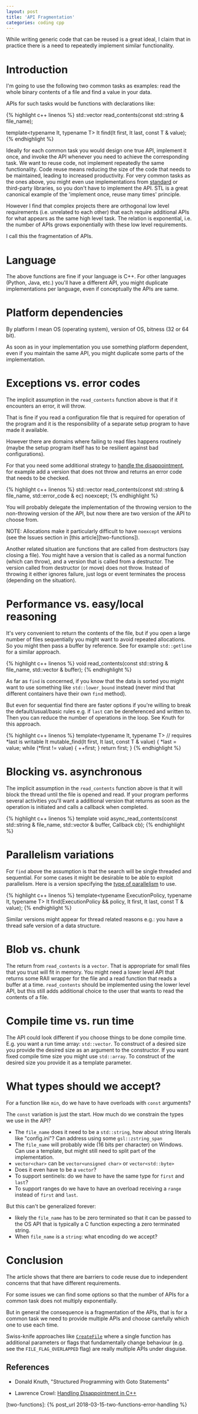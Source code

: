 ```yaml
---
layout: post
title: 'API Fragmentation'
categories: coding cpp
---
```


While writing generic code that can be reused is a great ideal, I claim that in
practice there is a need to repeatedly implement similar functionality.


# Introduction

I'm going to use the following two common tasks as examples: read the whole
binary contents of a file and find a value in your data.

APIs for such tasks would be functions with declarations like:

{% highlight c++ linenos %}
std::vector<char> read_contents(const std::string & file_name);

template<typename It, typename T>
It find(It first, It last, const T & value);
{% endhighlight %}

Ideally for each common task you would design one true API, implement it once,
and invoke the API whenever you need to achieve the corresponding task. We want
to reuse code, not implement repeatedly the same functionality. Code reuse
means reducing the size of the code that needs to be maintained, leading to
increased productivity. For very common tasks as the ones above, you might even
use implementations from [standard][find] or third-party libraries, so you
don't have to implement the API. STL is a great canonical example of the
'implement once, reuse many times' principle.

However I find that complex projects there are orthogonal low level
requirements (i.e. unrelated to each other) that each require additional APIs
for what appears as the same high level task. The relation is exponential, i.e.
the number of APIs grows exponentially with these low level requirements.

I call this the fragmentation of APIs.


# Language

The above functions are fine if your language is C++. For other languages
(Python, Java, etc.) you'll have a different API, you might duplicate
implementations per language, even if conceptually the APIs are same.


# Platform dependencies

By platform I mean OS (operating system), version of OS, bitness (32 or 64 bit).

As soon as in your implementation you use something platform dependent, even if
you maintain the same API, you might duplicate some parts of the
implementation.


# Exceptions vs. error codes

The implicit assumption in the `read_contents` function above is that if it
encounters an error, it will throw.

That is fine if you read a configuration file that is required for operation of
the program and it is the responsibility of a separate setup program to have
made it available.

However there are domains where failing to read files happens routinely (maybe
the setup program itself has to be resilient against bad configurations).

For that you need some additional strategy to [handle the
disappointment][handle-disappointment], for example add a version that does not
throw and returns an error code that needs to be checked.

{% highlight c++ linenos %}
std::vector<char> read_contents(const std::string & file_name, std::error_code & ec) noexcept;
{% endhighlight %}

You will probably delegate the implementation of the throwing version to the
non-throwing version of the API, but now there are two version of the API to
choose from.

NOTE: Allocations make it particularly difficult to have `noexcept` versions
(see the Issues section in [this article][two-functions]).

Another related situation are functions that are called from destructors (say
closing a file). You might have a version that is called as a normal function
(which can throw), and a version that is called from a destructor. The version
called from destructor (or move) does not throw. Instead of throwing it either
ignores failure, just logs or event terminates the process (depending on the
situation).


# Performance vs. easy/local reasoning

It's very convenient to return the contents of the file, but if you open a
large number of files sequentially you might want to avoid repeated
allocations. So you might then pass a buffer by reference. See for example
`std::getline` for a similar approach.

{% highlight c++ linenos %}
void read_contents(const std::string & file_name, std::vector<char> & buffer);
{% endhighlight %}

As far as `find` is concerned, if you know that the data is sorted you might
want to use something like `std::lower_bound` instead (never mind that
different containers have their own `find` method).

But even for sequential find there are faster options if you're willing to
break the default/usual/basic rules e.g. if `last` can be dereferenced and
written to. Then you can reduce the number of operations in the loop. See Knuth
for this approach.

{% highlight c++ linenos %}
template<typename It, typename T>
// requires *last is writable
It mutable_find(It first, It last, const T & value) {
  *last = value;
  while (*first != value) {
    ++first;
  }
  return first;
}
{% endhighlight %}


# Blocking vs. asynchronous

The implicit assumption in the `read_contents` function above is that it will
block the thread until the file is opened and read. If your program performs
several activities you'll want a additional version that returns as soon as the
operation is initiated and calls a callback when completed.

{% highlight c++ linenos %}
template<typename Callback>
void async_read_contents(const std::string & file_name, std::vector & buffer, Callback cb);
{% endhighlight %}


# Parallelism variations

For `find` above the assumption is that the search will be single threaded and
sequential. For some cases it might be desirable to be able to exploit
parallelism. Here is a version specifying the [type of
parallelism][exec-policy] to use.

{% highlight c++ linenos %}
template<typename ExecutionPolicy, typename It, typename T>
It find(ExecutionPolicy && policy, It first, It last, const T & value);
{% endhighlight %}

Similar versions might appear for thread related reasons e.g.: you have a
thread safe version of a data structure.


# Blob vs. chunk

The return from `read_contents` is a `vector`. That is appropriate for small
files that you trust will fit in memory. You might need a lower level API that
returns some RAII wrapper for the file and a read function that reads a buffer
at a time. `read_contents` should be implemented using the lower level API, but
this still adds additional choice to the user that wants to read the contents
of a file.


# Compile time vs. run time

The API could look different if you choose things to be done compile time. E.g.
you want a run time array: `std::vector`. To construct of a desired size you
provide the desired size as an argument to the constructor. If you want fixed
compile time size you might use `std::array`. To construct of the desired size
you provide it as a template parameter.


# What types should we accept?

For a function like `min`, do we have to have overloads with `const` arguments?

The `const` variation is just the start. How much do we constrain the types we
use in the API?

- The `file_name` does it need to be a `std::string`, how about string
  literals like "config.ini"? Can address using some `gsl::zstring_span`
- The `file_name` will probably wide (16 bits per character) on Windows. Can
  use a template, but might still need to split part of the implementation.
- `vector<char>` can be `vector<unsigned char>` or `vector<std::byte>` 
- Does it even have to be a `vector`?
- To support sentinels: do we have to have the same type for `first` and
  `last`?
- To support ranges do we have to have an overload receiving a `range` instead
  of `first` and `last`.

But this can't be generalized forever:
- likely the `file_name` has to be zero terminated so that it can be passed to
  the OS API that is typically a C function expecting a zero terminated string.
- When `file_name` is a `string`: what encoding do we accept?


# Conclusion

The article shows that there are barriers to code reuse due to independent
concerns that that have different requirements.

For some issues we can find some options so that the number of APIs for a
common task does not multiply exponentially.

But in general the consequence is a fragmentation of the APIs, that is for a
common task we need to provide multiple APIs and choose carefully which one to
use each time.

Swiss-knife approaches like [`CreateFile`][create-file] where a single function
has additional parameters or flags that fundamentally change behaviour (e.g.
see the `FILE_FLAG_OVERLAPPED` flag) are really multiple APIs under disguise.


## References

- Donald Knuth, "Structured Programming with Goto Statements"

- Lawrence Crowl: [Handling Disappointment in C++][handle-disappointment]

[handle-disappointment]: http://www.open-std.org/jtc1/sc22/wg21/docs/papers/2015/p0157r0.html
[find]: http://en.cppreference.com/w/cpp/algorithm/find
[exec-policy]: http://en.cppreference.com/w/cpp/algorithm/execution_policy_tag_t
[create-file]: https://msdn.microsoft.com/en-us/library/windows/desktop/aa363858(v=vs.85).aspx
[two-functions]: {% post_url 2018-03-15-two-functions-error-handling %}
